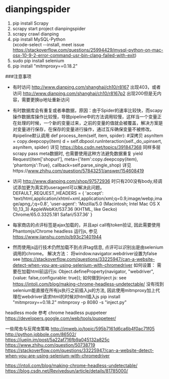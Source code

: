 # dianpingspider

1. pip install Scrapy
2. scrapy start project dianpingspider
3. scrapy crawl dianping
4. pip install MySQL-Python    
    (xcode-select --install, meet issue https://stackoverflow.com/questions/25994429/mysql-python-on-mac-osx-10-9-2-error-command-usr-bin-clang-failed-with-exit)
5. sudo pip install selenium
6. pip install "mitmproxy==0.18.2"

###注意事项
- 有时访问 http://www.dianping.com/shanghai/ch10/r8167 出现403，或者访问 http://www.dianping.com/shanghai/ch10/r8167p2 出现200但是无内容，需要更换ip地址重新访问

- 有时数据库会有重复或者串数据，原因：由于Spider的速率比较快，而scapy操作数据库操作比较慢，导致pipeline中的方法调用较慢，这样当一个变量正在处理的时候，一个新的变量过来，之前的变量的值就会被覆盖，解决方案是对变量进行保存，在保存的变量进行操作，通过互斥确保变量不被修改。
    #pipeline默认调用
    def process_item(self, item, spider):
        #深拷贝
        asynItem = copy.deepcopy(item)
        d = self.dbpool.runInteraction(self._do_upinsert, asynItem, spider)
详见 https://bbs.csdn.net/topics/391847368
同样多层scrapy pass meta数据时, 也需要使用这种方法避免数据重复
    yield Request(item['shopurl'], meta={'item':copy.deepcopy(item), 'phantomjs':True}, callback=self.parse_single_shop)
详见https://www.zhihu.com/question/57843251/answer/154608419

- 访问 http://www.dianping.com/shop/97572936 时只有200没有body,经调试添加更为真实的useragent可以解决此问题。
    DEFAULT_REQUEST_HEADERS = {
        'accept': 'text/html,application/xhtml+xml,application/xml;q=0.9,image/webp,image/apng,*/*;q=0.8',
        'user-agent': 'Mozilla/5.0 (Macintosh; Intel Mac OS X 10_13_3) AppleWebKit/537.36 (KHTML, like Gecko) Chrome/65.0.3325.181 Safari/537.36'
    }

- 每家商店的点评标签是ajax加载的，并且api call有token验证, 因此需要使用Phantomjs/Chrome headless 运行js, 参见 https://www.jianshu.com/p/b93c21401944
- 然而使用js运行技术仍然加载不到点评tag信息, 点评可以识别出是由selenium调用的chrome。
  解决方法：
  将window.navigator.webdriver设置为false  
  see https://stackoverflow.com/questions/33225947/can-a-website-detect-when-you-are-using-selenium-with-chromedriver
  如何设置：
  需要在加载html前运行js:
    Object.defineProperty(navigator, "webdriver", {value: false,configurable: true});
  如何做到inject js:
  see https://intoli.com/blog/making-chrome-headless-undetectable/
  没有找到selenium能直接在所有js执行之前插入js的方法, 因此使用mitmproxy加上代理在webdriver请求html的时候对html插入js
    pip install "mitmproxy==0.18.2"
    mitmproxy -p 8080 -s "inject.py"


headless mode 参考
chrome headless
puppeteer https://developers.google.com/web/tools/puppeteer/

一些爬虫与反爬虫策略
http://imweb.io/topic/595b7161d6ca6b4f0ac71f05
http://python.jobbole.com/86502/
https://juejin.im/post/5a22af716fb9a045132a825c
https://www.zhihu.com/question/50738719
https://stackoverflow.com/questions/33225947/can-a-website-detect-when-you-are-using-selenium-with-chromedriver

https://intoli.com/blog/making-chrome-headless-undetectable/
https://blog.csdn.net/Revivedsun/article/details/81785000/

